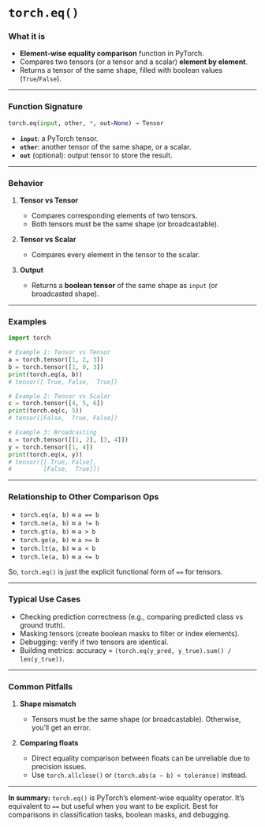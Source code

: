 
# `torch.eq()`

### What it is

* **Element-wise equality comparison** function in PyTorch.
* Compares two tensors (or a tensor and a scalar) **element by element**.
* Returns a tensor of the same shape, filled with boolean values (`True`/`False`).

---

### Function Signature

```python
torch.eq(input, other, *, out=None) → Tensor
```

* **`input`**: a PyTorch tensor.
* **`other`**: another tensor of the same shape, or a scalar.
* **`out`** (optional): output tensor to store the result.

---

### Behavior

1. **Tensor vs Tensor**

   * Compares corresponding elements of two tensors.
   * Both tensors must be the same shape (or broadcastable).

2. **Tensor vs Scalar**

   * Compares every element in the tensor to the scalar.

3. **Output**

   * Returns a **boolean tensor** of the same shape as `input` (or broadcasted shape).

---

### Examples

```python
import torch

# Example 1: Tensor vs Tensor
a = torch.tensor([1, 2, 3])
b = torch.tensor([1, 0, 3])
print(torch.eq(a, b))
# tensor([ True, False,  True])

# Example 2: Tensor vs Scalar
c = torch.tensor([4, 5, 6])
print(torch.eq(c, 5))
# tensor([False,  True, False])

# Example 3: Broadcasting
x = torch.tensor([[1, 2], [3, 4]])
y = torch.tensor([1, 4])
print(torch.eq(x, y))
# tensor([[ True, False],
#         [False,  True]])
```

---

### Relationship to Other Comparison Ops

* `torch.eq(a, b)`  ≈  `a == b`
* `torch.ne(a, b)`  ≈  `a != b`
* `torch.gt(a, b)`  ≈  `a > b`
* `torch.ge(a, b)`  ≈  `a >= b`
* `torch.lt(a, b)`  ≈  `a < b`
* `torch.le(a, b)`  ≈  `a <= b`

So, `torch.eq()` is just the explicit functional form of `==` for tensors.

---

### Typical Use Cases

* Checking prediction correctness (e.g., comparing predicted class vs ground truth).
* Masking tensors (create boolean masks to filter or index elements).
* Debugging: verify if two tensors are identical.
* Building metrics: accuracy = `(torch.eq(y_pred, y_true).sum() / len(y_true))`.

---

### Common Pitfalls

1. **Shape mismatch**

   * Tensors must be the same shape (or broadcastable). Otherwise, you’ll get an error.
2. **Comparing floats**

   * Direct equality comparison between floats can be unreliable due to precision issues.
   * Use `torch.allclose()` or `(torch.abs(a − b) < tolerance)` instead.

---

**In summary:**
`torch.eq()` is PyTorch’s element-wise equality operator. It’s equivalent to `==` but useful when you want to be explicit. Best for comparisons in classification tasks, boolean masks, and debugging.

